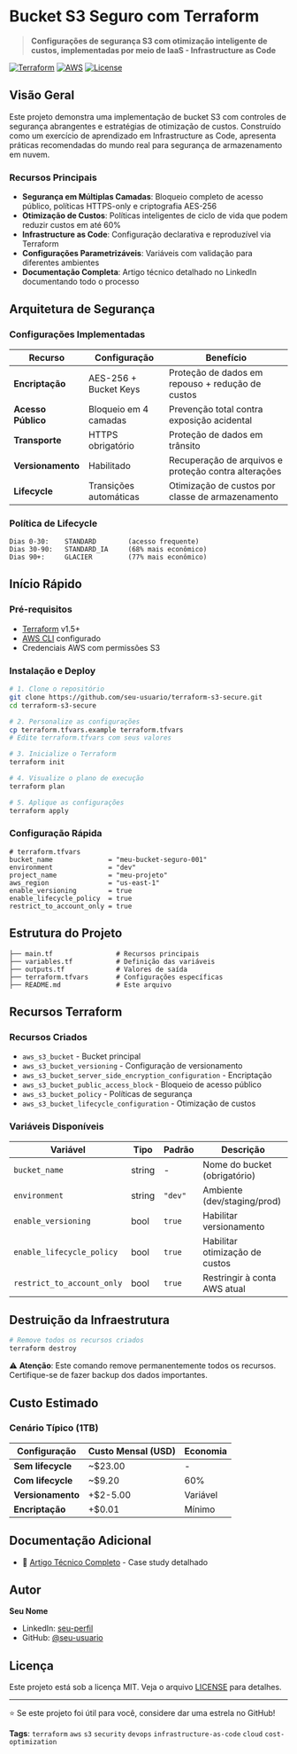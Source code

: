 # Bucket S3 Seguro com Terraform

> **Configurações de segurança S3 com otimização inteligente de custos, implementadas por meio de IaaS - Infrastructure as Code**

[![Terraform](https://img.shields.io/badge/terraform-v1.5+-623CE4?logo=terraform&logoColor=white)](https://www.terraform.io/)
[![AWS](https://img.shields.io/badge/AWS-S3-FF9900?logo=amazon-aws&logoColor=white)](https://aws.amazon.com/s3/)
[![License](https://img.shields.io/badge/license-MIT-green.svg)](LICENSE)

## Visão Geral

Este projeto demonstra uma implementação de bucket S3 com controles de segurança abrangentes e estratégias de otimização de custos. Construído como um exercício de aprendizado em Infrastructure as Code, apresenta práticas recomendadas do mundo real para segurança de armazenamento em nuvem.

### Recursos Principais

- **Segurança em Múltiplas Camadas**: Bloqueio completo de acesso público, políticas HTTPS-only e criptografia AES-256
- **Otimização de Custos**: Políticas inteligentes de ciclo de vida que podem reduzir custos em até 60%
- **Infrastructure as Code**: Configuração declarativa e reproduzível via Terraform
- **Configurações Parametrizáveis**: Variáveis com validação para diferentes ambientes
- **Documentação Completa**: Artigo técnico detalhado no LinkedIn documentando todo o processo

## Arquitetura de Segurança

### Configurações Implementadas

| Recurso | Configuração | Benefício |
|---------|-------------|-----------|
| **Encriptação** | AES-256 + Bucket Keys | Proteção de dados em repouso + redução de custos |
| **Acesso Público** | Bloqueio em 4 camadas | Prevenção total contra exposição acidental |
| **Transporte** | HTTPS obrigatório | Proteção de dados em trânsito |
| **Versionamento** | Habilitado | Recuperação de arquivos e proteção contra alterações |
| **Lifecycle** | Transições automáticas | Otimização de custos por classe de armazenamento |

### Política de Lifecycle

```
Dias 0-30:    STANDARD        (acesso frequente)
Dias 30-90:   STANDARD_IA     (68% mais econômico)
Dias 90+:     GLACIER         (77% mais econômico)
```

## Início Rápido

### Pré-requisitos

- [Terraform](https://www.terraform.io/downloads) v1.5+
- [AWS CLI](https://aws.amazon.com/cli/) configurado
- Credenciais AWS com permissões S3

### Instalação e Deploy

```bash
# 1. Clone o repositório
git clone https://github.com/seu-usuario/terraform-s3-secure.git
cd terraform-s3-secure

# 2. Personalize as configurações
cp terraform.tfvars.example terraform.tfvars
# Edite terraform.tfvars com seus valores

# 3. Inicialize o Terraform
terraform init

# 4. Visualize o plano de execução
terraform plan

# 5. Aplique as configurações
terraform apply
```

### Configuração Rápida

```hcl
# terraform.tfvars
bucket_name              = "meu-bucket-seguro-001"
environment              = "dev"
project_name             = "meu-projeto"
aws_region               = "us-east-1"
enable_versioning        = true
enable_lifecycle_policy  = true
restrict_to_account_only = true
```

## Estrutura do Projeto

```
├── main.tf                # Recursos principais
├── variables.tf           # Definição das variáveis
├── outputs.tf             # Valores de saída
├── terraform.tfvars       # Configurações específicas
├── README.md              # Este arquivo
```

## Recursos Terraform

### Recursos Criados

- `aws_s3_bucket` - Bucket principal
- `aws_s3_bucket_versioning` - Configuração de versionamento
- `aws_s3_bucket_server_side_encryption_configuration` - Encriptação
- `aws_s3_bucket_public_access_block` - Bloqueio de acesso público
- `aws_s3_bucket_policy` - Políticas de segurança
- `aws_s3_bucket_lifecycle_configuration` - Otimização de custos

### Variáveis Disponíveis

| Variável | Tipo | Padrão | Descrição |
|----------|------|--------|-----------|
| `bucket_name` | string | - | Nome do bucket (obrigatório) |
| `environment` | string | `"dev"` | Ambiente (dev/staging/prod) |
| `enable_versioning` | bool | `true` | Habilitar versionamento |
| `enable_lifecycle_policy` | bool | `true` | Habilitar otimização de custos |
| `restrict_to_account_only` | bool | `true` | Restringir à conta AWS atual |

## Destruição da Infraestrutura

```bash
# Remove todos os recursos criados
terraform destroy
```

⚠️ **Atenção**: Este comando remove permanentemente todos os recursos. Certifique-se de fazer backup dos dados importantes.

## Custo Estimado

### Cenário Típico (1TB)

| Configuração | Custo Mensal (USD) | Economia |
|--------------|-------------------|----------|
| **Sem lifecycle** | ~$23.00 | - |
| **Com lifecycle** | ~$9.20 | 60% |
| **Versionamento** | +$2-5.00 | Variável |
| **Encriptação** | +$0.01 | Mínimo |


## Documentação Adicional

- 📖 [Artigo Técnico Completo](https://www.linkedin.com/pulse/implementa%25C3%25A7%25C3%25A3o-segura-de-bucket-s3-com-terraform-do-ao-del-dotore-cduif/) - Case study detalhado

## Autor

**Seu Nome**
- LinkedIn: [seu-perfil](https://linkedin.com/in/reinaldo-del-dotore)
- GitHub: [@seu-usuario](https://github.com/deldotore-r)

## Licença

Este projeto está sob a licença MIT. Veja o arquivo [LICENSE](LICENSE) para detalhes.

---

⭐ Se este projeto foi útil para você, considere dar uma estrela no GitHub!

**Tags**: `terraform` `aws` `s3` `security` `devops` `infrastructure-as-code` `cloud` `cost-optimization`
